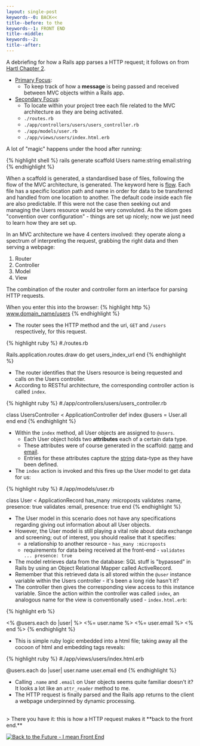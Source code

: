 ```yaml
---
layout: single-post
keywords--0: BACK<<
title--before: to the 
keywords--1: FRONT END
title--middle: 
keywords--2:
title--after: 
---
```


A debriefing for how a Rails app parses a HTTP request; it follows on from [Hartl Chapter 2](https://www.railstutorial.org/book/toy_app#code-rails_routes).

* <u>Primary Focus</u>:
  * To keep track of how a **message** is being passed and received between MVC objects within a Rails app.
* <u>Secondary Focus</u>:
  * To locate within your project tree each file related to the MVC architecture as they are being activated.
  * `./routes.rb`
  * `./app/controllers/users/users_controller.rb`
  * `./app/models/user.rb`
  * `./app/views/users/index.html.erb`

A lot of "magic" happens under the hood after running:

{% highlight shell %}
rails generate scaffold Users name:string email:string
{% endhighlight %}

When a scaffold is generated, a standardised base of files, following the flow of the MVC architecture, is generated. The keyword here is <u>flow</u>. Each file has a specific location path and name in order for data to be transferred and handled from one location to another. The default code inside each file are also predictable. If this were not the case then seeking out and managing the Users resource would be very convoluted. As the idiom goes "convention over configuration" - things are set up nicely; now we just need to learn how they are set up.

In an MVC architecture we have 4 centers involved: they operate along a spectrum of interpreting the request, grabbing the right data and then serving a webpage:
1. Router
2. Controller
3. Model
4. View

The combination of the router and controller form an interface for parsing HTTP requests.

When you enter this into the browser:
{% highlight http %}
www.domain_name/users
{% endhighlight %}

* The router sees the HTTP method and the uri, `GET` and `/users` respectively, for this request.

{% highlight ruby %}
#./routes.rb

Rails.application.routes.draw do
  get users_index_url
end
{% endhighlight %}

* The router identifies that the Users resource is being requested and calls on the Users controller.
* According to RESTful architecture, the corresponding controller action is called `index`.

{% highlight ruby %}
#./app/controllers/users/users_controller.rb

class UsersController < ApplicationController
  def index
    @users = User.all
  end
end
{% endhighlight %}

* Within the `index` method, all User objects are assigned to `@users`. 
  * Each User object holds two **attributes** each of a certain data type. 
  * These attributes were of course generated in the scaffold: <u>name</u> and <u>email</u>. 
  * Entries for these attributes capture the <u>string</u> data-type as they have been defined.
* The `index` action is invoked and this fires up the User model to get data for us:

{% highlight ruby %}
#./app/models/user.rb

class User < ApplicationRecord
  has_many :microposts
  validates :name, presence: true
  validates :email, presence: true
end
{% endhighlight %}

* The User model in this scenario does not have any specifications regarding giving out information about all User objects.
* However, the User model is still playing a vital role about data exchange and screening; out of interest, you should realise that it specifies:
  * a relationship to another resource - `has_many :microposts`
  * requirements for data being received at the front-end -  `validates ... presence: true`
* The model retrieves data from the database: SQL stuff is "bypassed" in Rails by using an Object Relational Mapper called ActiveRecord.
* Remember that this retrieved data is all stored within the `@user` instance variable within the Users controller - it's been a long ride hasn't it?
* The controller then gives the corresponding view access to this instance variable. Since the action within the controller was called `index`, an analogous name for the view is conventionally used - `index.html.erb`:

{% highlight erb %}
<!-- ./app/views/users/index.html.erb -->

<tbody>
  <% @users.each do |user| %>
    <tr>
      <td><%= user.name %></td>
      <td><%= user.email %></td>
      </tr>
  <% end %>
</tbody>
{% endhighlight %}

* This is simple ruby logic embedded into a html file; taking away all the cocoon of html and embedding tags reveals:

{% highlight ruby %}
#./app/views/users/index.html.erb

@users.each do |user|
  user.name
  user.email
end
{% endhighlight %}

* Calling `.name` and `.email` on User objects seems quite familiar doesn't it? It looks a lot like an `attr_reader` method to me.
* The HTTP request is finally parsed and the Rails app returns to the client a webpage underpinned by dynamic processing.

<br>
> There you have it: this is how a HTTP request makes it **back to the front end.**

[![Back to the Future - I mean Front End](https://upload.wikimedia.org/wikipedia/en/d/db/Back_to_the_Future_%28time_travel_test%29_with_Michael_J._Fox_as_Marty_McFly.jpg)](https://www.youtube.com/watch?v=Q-CVfyoDxLI)